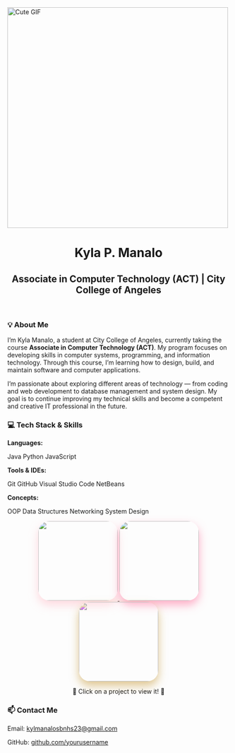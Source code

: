 <img src="https://github.com/kylmanalosbnhs23-spec/kylmanalosbnhs23-spec/blob/928431eb17a6c32f3c6133acd704c55057de50b4/558040BA-384E-427A-8A5E-D3047C56A24A.mov" alt="Cute GIF" width="500"/>



<header>
  <h1>Kyla P. Manalo</h1>
  <h2>Associate in Computer Technology (ACT) | City College of Angeles</h2>
</header>

<section class="about-me">
  <h3>💡 About Me</h3>
  <p>
    I’m Kyla Manalo, a student at City College of Angeles, currently taking the course <strong>Associate in Computer Technology (ACT)</strong>.
    My program focuses on developing skills in computer systems, programming, and information technology. Through this course, I’m learning how to design, build, and maintain software and computer applications.
  </p>
  <p>
    I’m passionate about exploring different areas of technology — from coding and web development to database management and system design. My goal is to continue improving my technical skills and become a competent and creative IT professional in the future.
  </p>
</section>

<section class="tech-stack">
  <h3>💻 Tech Stack & Skills</h3>
  <p><strong>Languages:</strong></p>
  <span>Java</span> <span>Python</span> <span>JavaScript</span>
  <p><strong>Tools & IDEs:</strong></p>
  <span>Git</span> <span>GitHub</span> <span>Visual Studio Code</span> <span>NetBeans</span>
  <p><strong>Concepts:</strong></p>
  <span>OOP</span> <span>Data Structures</span> <span>Networking</span> <span>System Design</span>
</section>

<!-- PROJECTS SECTION: EXACTLY AS PROVIDED BY YOU -->
<p align="center">
  <!-- Project 1 (Pink GIF) -->
  <a href="https://docs.google.com/document/d/13BNNWj5jHearWJ9Aojjon5mvnoQrpfRKDWdX_wi9goI/edit?usp=sharing" target="_blank">
    <img src="https://media.giphy.com/media/26BRv0ThflsHCqDrG/giphy.gif" width="180" style="border-radius:25px; box-shadow: 0 10px 20px rgba(255,182,193,0.5); transition: transform 0.3s, box-shadow 0.3s; filter: hue-rotate(0deg);" onmouseover="this.style.transform='scale(1.25)'; this.style.boxShadow='0 20px 30px rgba(255,182,193,0.8)'" onmouseout="this.style.transform='scale(1)'; this.style.boxShadow='0 10px 20px rgba(255,182,193,0.5)'"/>
  </a>

  <!-- Project 2 (Red GIF) -->
  <a href="https://docs.google.com/document/d/1CTLuepA-ARNKHA8OoR0z8Yapa-OmhtKpPawICcqWa_A/edit?usp=sharing" target="_blank">
    <img src="https://media.giphy.com/media/26BRv0ThflsHCqDrG/giphy.gif" width="180" style="border-radius:25px; box-shadow: 0 10px 20px rgba(255,100,100,0.5); transition: transform 0.3s, box-shadow 0.3s; filter: hue-rotate(340deg);" onmouseover="this.style.transform='scale(1.25)'; this.style.boxShadow='0 20px 30px rgba(255,100,100,0.8)'" onmouseout="this.style.transform='scale(1)'; this.style.boxShadow='0 10px 20px rgba(255,100,100,0.5)'"/>
  </a>

  <!-- Project 3 (Blue GIF) -->
  <a href="https://docs.google.com/document/d/15omxyRMpvDkxUbmPtYHE6IVJf_CjClnwVvsLXVwW9Jk/edit?usp=sharing" target="_blank">
    <img src="https://media.giphy.com/media/26BRv0ThflsHCqDrG/giphy.gif" width="180" style="border-radius:25px; box-shadow: 0 10px 20px rgba(100,150,255,0.5); transition: transform 0.3s, box-shadow 0.3s; filter: hue-rotate(180deg);" onmouseover="this.style.transform='scale(1.25)'; this.style.boxShadow='0 20px 30px rgba(100,150,255,0.8)'" onmouseout="this.style.transform='scale(1)'; this.style.boxShadow='0 10px 20px rgba(100,150,255,0.5)'"/>
  </a>
</p>

<p align="center">
  🌸 Click on a project to view it! 🌸
</p>
<!-- END OF PROJECTS SECTION -->

<section class="contact">
  <h3>📫 Contact Me</h3>
  <p>Email: <a href="mailto:kylmanalosbnhs23@gmail.com">kylmanalosbnhs23@gmail.com</a></p>
  <p>GitHub: <a href="https://github.com/yourusername" target="_blank">github.com/yourusername</a></p>
</section>

</body>
</html>
